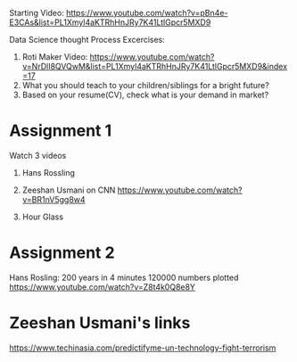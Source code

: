 
Starting Video:
https://www.youtube.com/watch?v=pBn4e-E3CAs&list=PL1Xmyl4aKTRhHnJRy7K41LtlGpcr5MXD9


Data Science thought Process Excercises:

1. Roti Maker
Video: https://www.youtube.com/watch?v=NrDlI8QVQwM&list=PL1Xmyl4aKTRhHnJRy7K41LtlGpcr5MXD9&index=17
2. What you should teach to your children/siblings for a bright future?
3. Based on your resume(CV), check what is your demand in market?

# Assignment 1
Watch 3 videos
1. Hans Rossling

2. Zeeshan Usmani on CNN
https://www.youtube.com/watch?v=BR1nV5gg8w4
3. Hour Glass



# Assignment 2
Hans Rosling: 200 years in 4 minutes
120000 numbers plotted
https://www.youtube.com/watch?v=Z8t4k0Q8e8Y



# Zeeshan Usmani's links
https://www.techinasia.com/predictifyme-un-technology-fight-terrorism
